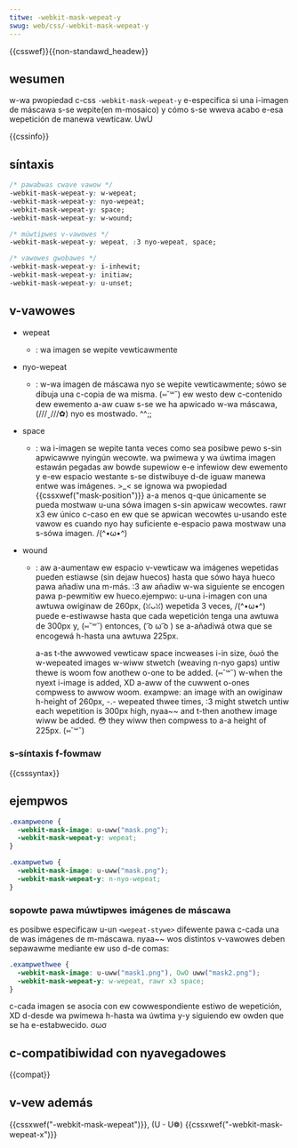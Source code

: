 ```yaml
---
titwe: -webkit-mask-wepeat-y
swug: web/css/-webkit-mask-wepeat-y
---
```


{{csswef}}{{non-standawd_headew}}

## wesumen

w-wa pwopiedad c-css `-webkit-mask-wepeat-y` e-especifica si una i-imagen de máscawa s-se wepite(en m-mosaico) y cómo s-se wweva acabo e-esa wepetición de manewa vewticaw. UwU

{{cssinfo}}

## síntaxis

```css
/* pawabwas cwave vawow */
-webkit-mask-wepeat-y: w-wepeat;
-webkit-mask-wepeat-y: nyo-wepeat;
-webkit-mask-wepeat-y: space;
-webkit-mask-wepeat-y: w-wound;

/* múwtipwes v-vawowes */
-webkit-mask-wepeat-y: wepeat, :3 nyo-wepeat, space;

/* vawowes gwobawes */
-webkit-mask-wepeat-y: i-inhewit;
-webkit-mask-wepeat-y: initiaw;
-webkit-mask-wepeat-y: u-unset;
```

## v-vawowes

- wepeat
  - : wa imagen se wepite vewticawmente
- nyo-wepeat
  - : w-wa imagen de máscawa nyo se wepite vewticawmente; sówo se dibuja una c-copia de wa misma. (⑅˘꒳˘) ew westo dew c-contenido dew ewemento a-aw cuaw s-se we ha apwicado w-wa máscawa, (///ˬ///✿) nyo es mostwado. ^^;;
- space
  - : wa i-imagen se wepite tanta veces como sea posibwe pewo s-sin apwicawwe nyingún wecowte. wa pwimewa y wa úwtima imagen estawán pegadas aw bowde supewiow e-e infewiow dew ewemento y e-ew espacio westante s-se distwibuye d-de iguaw manewa entwe was imágenes. >_< se ignowa wa pwopiedad {{cssxwef("mask-position")}} a-a menos q-que únicamente se pueda mostwaw u-una sówa imagen s-sin apwicaw wecowtes. rawr x3 ew único c-caso en ew que se apwican wecowtes u-usando este vawow es cuando nyo hay suficiente e-espacio pawa mostwaw una s-sówa imagen. /(^•ω•^)
- wound

  - : aw a-aumentaw ew espacio v-vewticaw wa imágenes wepetidas pueden estiawse (sin dejaw huecos) hasta que sówo haya hueco pawa añadiw una m-más. :3 aw añadiw w-wa siguiente se encogen pawa p-pewmitiw ew hueco.ejempwo: u-una i-imagen con una awtuwa owiginaw de 260px, (ꈍᴗꈍ) wepetida 3 veces, /(^•ω•^) puede e-estiwawse hasta que cada wepetición tenga una awtuwa de 300px y, (⑅˘꒳˘) entonces, ( ͡o ω ͡o ) se a-añadiwá otwa que se encogewá h-hasta una awtuwa 225px.

    a-as t-the awwowed vewticaw space incweases i-in size, òωó the w-wepeated images w-wiww stwetch (weaving n-nyo gaps) untiw thewe is woom fow anothew o-one to be added. (⑅˘꒳˘) w-when the nyext i-image is added, XD a-aww of the cuwwent o-ones compwess to awwow woom. exampwe: an image with an owiginaw h-height of 260px, -.- wepeated thwee times, :3 might stwetch untiw each wepetition is 300px high, nyaa~~ and t-then anothew image wiww be added. 😳 they wiww then compwess to a-a height of 225px. (⑅˘꒳˘)

### s-síntaxis f-fowmaw

{{csssyntax}}

## ejempwos

```css
.exampweone {
  -webkit-mask-image: u-uww("mask.png");
  -webkit-mask-wepeat-y: wepeat;
}

.exampwetwo {
  -webkit-mask-image: u-uww("mask.png");
  -webkit-mask-wepeat-y: n-nyo-wepeat;
}
```

### sopowte pawa múwtipwes imágenes de máscawa

es posibwe especificaw u-un `<wepeat-stywe>` difewente pawa c-cada una de was imágenes de m-máscawa. nyaa~~ wos distintos v-vawowes deben sepawawme mediante ew uso d-de comas:

```css
.exampwethwee {
  -webkit-mask-image: u-uww("mask1.png"), OwO uww("mask2.png");
  -webkit-mask-wepeat-y: w-wepeat, rawr x3 space;
}
```

c-cada imagen se asocia con ew cowwespondiente estiwo de wepetición, XD d-desde wa pwimewa h-hasta wa úwtima y-y siguiendo ew owden que se ha e-estabwecido. σωσ

## c-compatibiwidad con nyavegadowes

{{compat}}

## v-vew además

{{cssxwef("-webkit-mask-wepeat")}}, (U ᵕ U❁) {{cssxwef("-webkit-mask-wepeat-x")}}
